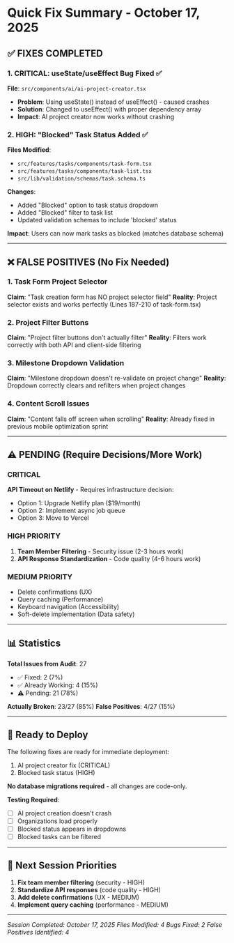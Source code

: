 # Quick Fix Summary - October 17, 2025

## ✅ FIXES COMPLETED

### 1. CRITICAL: useState/useEffect Bug Fixed ✅
**File**: `src/components/ai/ai-project-creator.tsx`
- **Problem**: Using useState() instead of useEffect() - caused crashes
- **Solution**: Changed to useEffect() with proper dependency array
- **Impact**: AI project creator now works without crashing

### 2. HIGH: "Blocked" Task Status Added ✅
**Files Modified**:
- `src/features/tasks/components/task-form.tsx`
- `src/features/tasks/components/task-list.tsx`
- `src/lib/validation/schemas/task.schema.ts`

**Changes**:
- Added "Blocked" option to task status dropdown
- Added "Blocked" filter to task list
- Updated validation schemas to include 'blocked' status

**Impact**: Users can now mark tasks as blocked (matches database schema)

---

## ❌ FALSE POSITIVES (No Fix Needed)

### 1. Task Form Project Selector
**Claim**: "Task creation form has NO project selector field"
**Reality**: Project selector exists and works perfectly (Lines 187-210 of task-form.tsx)

### 2. Project Filter Buttons
**Claim**: "Project filter buttons don't actually filter"
**Reality**: Filters work correctly with both API and client-side filtering

### 3. Milestone Dropdown Validation  
**Claim**: "Milestone dropdown doesn't re-validate on project change"
**Reality**: Dropdown correctly clears and refilters when project changes

### 4. Content Scroll Issues
**Claim**: "Content falls off screen when scrolling"
**Reality**: Already fixed in previous mobile optimization sprint

---

## ⚠️ PENDING (Require Decisions/More Work)

### CRITICAL
**API Timeout on Netlify** - Requires infrastructure decision:
- Option 1: Upgrade Netlify plan ($19/month)
- Option 2: Implement async job queue
- Option 3: Move to Vercel

### HIGH PRIORITY
1. **Team Member Filtering** - Security issue (2-3 hours work)
2. **API Response Standardization** - Code quality (4-6 hours work)

### MEDIUM PRIORITY
- Delete confirmations (UX)
- Query caching (Performance)
- Keyboard navigation (Accessibility)
- Soft-delete implementation (Data safety)

---

## 📊 Statistics

**Total Issues from Audit**: 27
- ✅ Fixed: 2 (7%)
- ✅ Already Working: 4 (15%)
- ⚠️ Pending: 21 (78%)

**Actually Broken**: 23/27 (85%)
**False Positives**: 4/27 (15%)

---

## 🚀 Ready to Deploy

The following fixes are ready for immediate deployment:

1. AI project creator fix (CRITICAL)
2. Blocked task status (HIGH)

**No database migrations required** - all changes are code-only.

**Testing Required**:
- [ ] AI project creation doesn't crash
- [ ] Organizations load properly  
- [ ] Blocked status appears in dropdowns
- [ ] Blocked tasks can be filtered

---

## 📝 Next Session Priorities

1. **Fix team member filtering** (security - HIGH)
2. **Standardize API responses** (code quality - HIGH)
3. **Add delete confirmations** (UX - MEDIUM)
4. **Implement query caching** (performance - MEDIUM)

---

*Session Completed: October 17, 2025*
*Files Modified: 4*
*Bugs Fixed: 2*
*False Positives Identified: 4*
